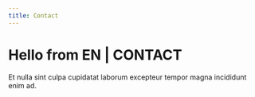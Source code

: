 ```yaml
---
title: Contact
---
```


# Hello from EN | CONTACT

Et nulla sint culpa cupidatat laborum excepteur tempor magna incididunt enim ad.
